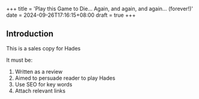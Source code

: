 +++
title = 'Play this Game to Die… Again, and again, and again… (forever!)'
date = 2024-09-26T17:16:15+08:00
draft = true
+++

## Introduction
This is a sales copy for Hades

It must be:
1. Written as a review
2. Aimed to persuade reader to play Hades
3. Use SEO for key words
4. Attach relevant links